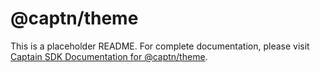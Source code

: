 # @captn/theme

This is a placeholder README. For complete documentation, please visit [Captain SDK Documentation for @captn/theme](https://get-captain.com/captain-sdk/theme).
